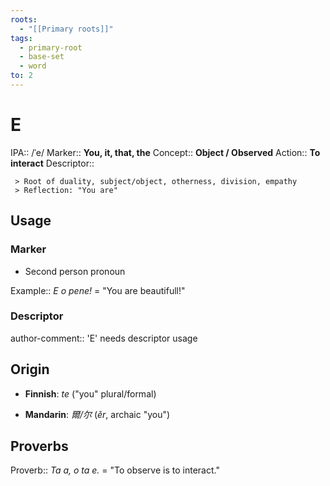```yaml
---
roots:
  - "[[Primary roots]]"
tags:
  - primary-root
  - base-set
  - word
to: 2
---
```


# E

IPA::				/ˈe/
Marker:: 		**You, it, that, the**
Concept:: 	**Object / Observed**
Action:: 		**To interact**
Descriptor::	

	 > Root of duality, subject/object, otherness, division, empathy
	 > Reflection: "You are"

## Usage
### Marker
 - Second person pronoun

Example:: *E o pene!* = "You are beautifull!"

### Descriptor

author-comment:: 'E' needs descriptor usage
## Origin

- **Finnish**: _te_ ("you" plural/formal)

- **Mandarin**: _爾/尔_ (_ěr_, archaic "you")

## Proverbs

Proverb:: *Ta a, o ta e.* = "To observe is to interact."
